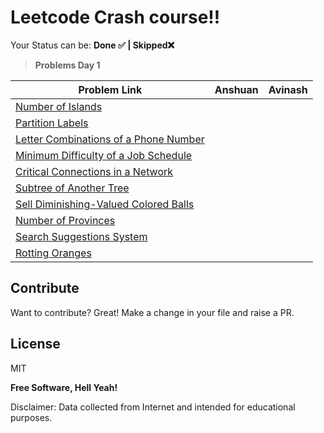 # Leetcode Crash course!!

Your Status can be: **Done ✅ | Skipped❌**
<br>

> **Problems Day 1**

| Problem Link | Anshuan | Avinash |
| ------ | ------ | ------ |
| [Number of Islands](https://leetcode.com/problems/number-of-islands/)  |  |  
| [Partition Labels](https://leetcode.com/problems/partition-labels/) |  |  |
| [Letter Combinations of a Phone Number](https://leetcode.com/problems/letter-combinations-of-a-phone-number/)  |  |  |
| [Minimum Difficulty of a Job Schedule](https://leetcode.com/problems/minimum-difficulty-of-a-job-schedule/)  |  |  |
| [Critical Connections in a Network](https://leetcode.com/problems/critical-connections-in-a-network/) |  |  |
| [Subtree of Another Tree]( https://leetcode.com/problems/subtree-of-another-tree/)  |  |  |
| [Sell Diminishing-Valued Colored Balls]( https://leetcode.com/problems/sell-diminishing-valued-colored-balls/) |  |  |
| [Number of Provinces ]( https://leetcode.com/problems/number-of-provinces/) | |  |
| [Search Suggestions System]( https://leetcode.com/problems/search-suggestions-system/) | |  |
| [Rotting Oranges]( https://leetcode.com/problems/rotting-oranges/) | |  |




## Contribute

Want to contribute? Great!
Make a change in your file and raise a PR.

## License

MIT

**Free Software, Hell Yeah!**

Disclaimer: Data collected from Internet and intended for educational purposes.
